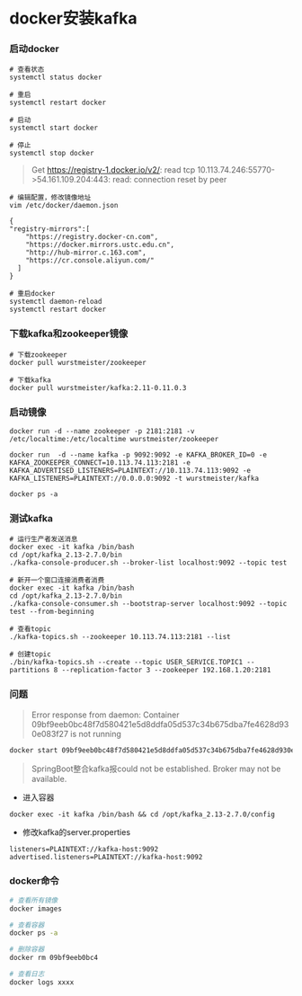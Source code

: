 # docker安装kafka

### 启动docker

```shell
# 查看状态
systemctl status docker

# 重启
systemctl restart docker

# 启动
systemctl start docker

# 停止
systemctl stop docker
```

> Get https://registry-1.docker.io/v2/: read tcp 10.113.74.246:55770->54.161.109.204:443: read: connection reset by peer

```shell
# 编辑配置，修改镜像地址
vim /etc/docker/daemon.json

{
"registry-mirrors":[
    "https://registry.docker-cn.com",
    "https://docker.mirrors.ustc.edu.cn",
    "http://hub-mirror.c.163.com",
    "https://cr.console.aliyun.com/"
  ]
}

# 重启docker
systemctl daemon-reload 
systemctl restart docker
```

### 下载kafka和zookeeper镜像

```shell
# 下载zookeeper
docker pull wurstmeister/zookeeper

# 下载kafka
docker pull wurstmeister/kafka:2.11-0.11.0.3
```

### 启动镜像

```shell
docker run -d --name zookeeper -p 2181:2181 -v /etc/localtime:/etc/localtime wurstmeister/zookeeper

docker run  -d --name kafka -p 9092:9092 -e KAFKA_BROKER_ID=0 -e KAFKA_ZOOKEEPER_CONNECT=10.113.74.113:2181 -e KAFKA_ADVERTISED_LISTENERS=PLAINTEXT://10.113.74.113:9092 -e KAFKA_LISTENERS=PLAINTEXT://0.0.0.0:9092 -t wurstmeister/kafka

docker ps -a
```

### 测试kafka

```shell
# 运行生产者发送消息
docker exec -it kafka /bin/bash
cd /opt/kafka_2.13-2.7.0/bin
./kafka-console-producer.sh --broker-list localhost:9092 --topic test

# 新开一个窗口连接消费者消费
docker exec -it kafka /bin/bash
cd /opt/kafka_2.13-2.7.0/bin
./kafka-console-consumer.sh --bootstrap-server localhost:9092 --topic test --from-beginning

# 查看topic
./kafka-topics.sh --zookeeper 10.113.74.113:2181 --list

# 创建topic
./bin/kafka-topics.sh --create --topic USER_SERVICE.TOPIC1 --partitions 8 --replication-factor 3 --zookeeper 192.168.1.20:2181
```

### 问题

> Error response from daemon: Container 09bf9eeb0bc48f7d580421e5d8ddfa05d537c34b675dba7fe4628d930e083f27 is not running

```bash
docker start 09bf9eeb0bc48f7d580421e5d8ddfa05d537c34b675dba7fe4628d930e083f27
```

> SpringBoot整合kafka报could not be established. Broker may not be available.

* 进入容器

```
docker exec -it kafka /bin/bash && cd /opt/kafka_2.13-2.7.0/config
```

* 修改kafka的server.properties

```properties
listeners=PLAINTEXT://kafka-host:9092
advertised.listeners=PLAINTEXT://kafka-host:9092
```

### docker命令

```bash
# 查看所有镜像
docker images

# 查看容器
docker ps -a

# 删除容器
docker rm 09bf9eeb0bc4

# 查看日志
docker logs xxxx
```

